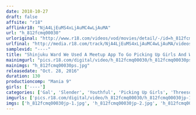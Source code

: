 ```yaml
---
date: 2018-10-27
draft: false
affsite: "r18"
afflinkr18: "NjA4LjEuMS4xLjAuMC4wLjAuMA"
url: "h_812fcmq00030"
urloriginal: "http://www.r18.com/videos/vod/movies/detail/-/id=h_812fcmq00030"
urlfinal: "http://media.r18.com/track/NjA4LjEuMS4xLjAuMC4wLjAuMA/videos/vod/movies/detail/-/id=h_812fcmq00030"
samplevid: "----"
title: "Shinjuku Ward We Used A Meetup App To Go Picking Up Girls And We Found This Young Hottie Who Was Ready To Do A Private Film Shoot And Didn't Mind When We Turned It Into A 5 Way Fuck Fest Part 13 13"
mainimgurl: "pics.r18.com/digital/video/h_812fcmq00030/h_812fcmq00030ps.jpg"
mainimgs: "h_812fcmq00030ps.jpg"
releasedate: "Oct. 28, 2016"
duration: 130
productioncomp: "Mania 9"
girls: ['----']
categories: ['Gal', 'Slender', 'Youthful', 'Picking Up Girls', 'Threesome / Foursome', 'Hi-Def']
imgurls: ['pics.r18.com/digital/video/h_812fcmq00030/h_812fcmq00030jp-1.jpg', 'pics.r18.com/digital/video/h_812fcmq00030/h_812fcmq00030jp-2.jpg', 'pics.r18.com/digital/video/h_812fcmq00030/h_812fcmq00030jp-3.jpg', 'pics.r18.com/digital/video/h_812fcmq00030/h_812fcmq00030jp-4.jpg', 'pics.r18.com/digital/video/h_812fcmq00030/h_812fcmq00030jp-5.jpg', 'pics.r18.com/digital/video/h_812fcmq00030/h_812fcmq00030jp-6.jpg', 'pics.r18.com/digital/video/h_812fcmq00030/h_812fcmq00030jp-7.jpg', 'pics.r18.com/digital/video/h_812fcmq00030/h_812fcmq00030jp-8.jpg', 'pics.r18.com/digital/video/h_812fcmq00030/h_812fcmq00030jp-9.jpg', 'pics.r18.com/digital/video/h_812fcmq00030/h_812fcmq00030jp-10.jpg', 'pics.r18.com/digital/video/h_812fcmq00030/h_812fcmq00030jp-11.jpg', 'pics.r18.com/digital/video/h_812fcmq00030/h_812fcmq00030jp-12.jpg', 'pics.r18.com/digital/video/h_812fcmq00030/h_812fcmq00030jp-13.jpg', 'pics.r18.com/digital/video/h_812fcmq00030/h_812fcmq00030jp-14.jpg', 'pics.r18.com/digital/video/h_812fcmq00030/h_812fcmq00030jp-15.jpg', 'pics.r18.com/digital/video/h_812fcmq00030/h_812fcmq00030jp-16.jpg', 'pics.r18.com/digital/video/h_812fcmq00030/h_812fcmq00030jp-17.jpg', 'pics.r18.com/digital/video/h_812fcmq00030/h_812fcmq00030jp-18.jpg']
imgs: ['h_812fcmq00030jp-1.jpg', 'h_812fcmq00030jp-2.jpg', 'h_812fcmq00030jp-3.jpg', 'h_812fcmq00030jp-4.jpg', 'h_812fcmq00030jp-5.jpg', 'h_812fcmq00030jp-6.jpg', 'h_812fcmq00030jp-7.jpg', 'h_812fcmq00030jp-8.jpg', 'h_812fcmq00030jp-9.jpg', 'h_812fcmq00030jp-10.jpg', 'h_812fcmq00030jp-11.jpg', 'h_812fcmq00030jp-12.jpg', 'h_812fcmq00030jp-13.jpg', 'h_812fcmq00030jp-14.jpg', 'h_812fcmq00030jp-15.jpg', 'h_812fcmq00030jp-16.jpg', 'h_812fcmq00030jp-17.jpg', 'h_812fcmq00030jp-18.jpg']
---
```

